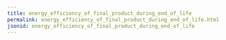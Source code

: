 ```yaml
---
title: energy_efficiency_of_final_product_during_end_of_life
permalink: energy_efficiency_of_final_product_during_end_of_life.html
jsonid: energy_efficiency_of_final_product_during_end_of_life
---
```

